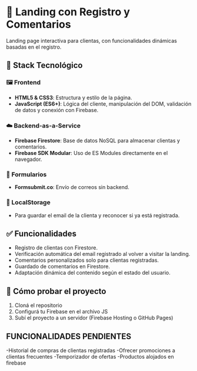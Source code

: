 # 🌟 Landing con Registro y Comentarios

Landing page interactiva para clientas, con funcionalidades dinámicas basadas en el registro.

## 🧱 Stack Tecnológico

### 🖼️ Frontend
- **HTML5 & CSS3**: Estructura y estilo de la página.
- **JavaScript (ES6+)**: Lógica del cliente, manipulación del DOM, validación de datos y conexión con Firebase.

### ☁️ Backend-as-a-Service
- **Firebase Firestore**: Base de datos NoSQL para almacenar clientas y comentarios.
- **Firebase SDK Modular**: Uso de ES Modules directamente en el navegador.

### 📩 Formularios
- **Formsubmit.co**: Envío de correos sin backend.

### 💾 LocalStorage
- Para guardar el email de la clienta y reconocer si ya está registrada.

## ✅ Funcionalidades
- Registro de clientas con Firestore.
- Verificación automática del email registrado al volver a visitar la landing.
- Comentarios personalizados solo para clientas registradas.
- Guardado de comentarios en Firestore.
- Adaptación dinámica del contenido según el estado del usuario.

## 🚀 Cómo probar el proyecto
1. Cloná el repositorio
2. Configurá tu Firebase en el archivo JS
3. Subí el proyecto a un servidor (Firebase Hosting o GitHub Pages)


## FUNCIONALIDADES PENDIENTES
-Historial de compras de clientas registradas
-Ofrecer promociones a clientas frecuentes
-Temporizador de ofertas
-Productos alojados en firebase